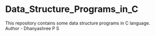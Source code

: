 # Data_Structure_Programs_in_C
This repository contains some data structure programs in C language. 
<BR>
Author - Dhanyashree P S
